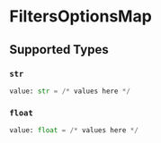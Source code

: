# FiltersOptionsMap


## Supported Types

### `str`

```python
value: str = /* values here */
```

### `float`

```python
value: float = /* values here */
```

